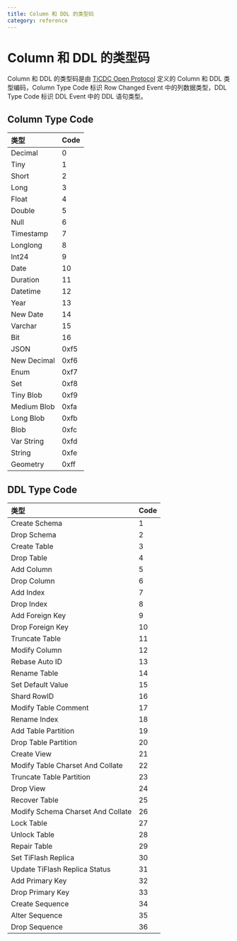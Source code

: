 ```yaml
---
title: Column 和 DDL 的类型码
category: reference
---
```


# Column 和 DDL 的类型码

Column 和 DDL 的类型码是由 [TiCDC Open Protocol](/reference/tools/ticdc/open-protocol.md) 定义的 Column 和 DDL 类型编码，Column Type Code 标识 Row Changed Event 中的列数据类型，DDL Type Code 标识 DDL Event 中的 DDL 语句类型。

## Column Type Code

| 类型         | Code |
| :---------- | :--- |
| Decimal     | 0    |
| Tiny        | 1    |
| Short       | 2    |
| Long        | 3    |
| Float       | 4    |
| Double      | 5    |
| Null        | 6    |
| Timestamp   | 7    |
| Longlong    | 8    |
| Int24       | 9    |
| Date        | 10   |
| Duration    | 11   |
| Datetime    | 12   |
| Year        | 13   |
| New Date    | 14   |
| Varchar     | 15   |
| Bit         | 16   |
| JSON        | 0xf5 |
| New Decimal | 0xf6 |
| Enum        | 0xf7 |
| Set         | 0xf8 |
| Tiny Blob   | 0xf9 |
| Medium Blob | 0xfa |
| Long Blob   | 0xfb |
| Blob        | 0xfc |
| Var String  | 0xfd |
| String      | 0xfe |
| Geometry    | 0xff |

## DDL Type Code

| 类型                               | Code |
| :-------------------------------- | :- |
| Create Schema                     | 1  |
| Drop Schema                       | 2  |
| Create Table                      | 3  |
| Drop Table                        | 4  |
| Add Column                        | 5  |
| Drop Column                       | 6  |
| Add Index                         | 7  |
| Drop Index                        | 8  |
| Add Foreign Key                   | 9  |
| Drop Foreign Key                  | 10 |
| Truncate Table                    | 11 |
| Modify Column                     | 12 |
| Rebase Auto ID                    | 13 |
| Rename Table                      | 14 |
| Set Default Value                 | 15 |
| Shard RowID                       | 16 |
| Modify Table Comment              | 17 |
| Rename Index                      | 18 |
| Add Table Partition               | 19 |
| Drop Table Partition              | 20 |
| Create View                       | 21 |
| Modify Table Charset And Collate  | 22 |
| Truncate Table Partition          | 23 |
| Drop View                         | 24 |
| Recover Table                     | 25 |
| Modify Schema Charset And Collate | 26 |
| Lock Table                        | 27 |
| Unlock Table                      | 28 |
| Repair Table                      | 29 |
| Set TiFlash Replica               | 30 |
| Update TiFlash Replica Status     | 31 |
| Add Primary Key                   | 32 |
| Drop Primary Key                  | 33 |
| Create Sequence                   | 34 |
| Alter Sequence                    | 35 |
| Drop Sequence                     | 36 |
